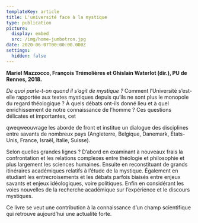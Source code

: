 ```yaml
---
templateKey: article
title: L'université face à la mystique
type: publication
picture:
  display: embed
  src: /img/home-jumbotron.jpg
date: 2020-06-07T00:00:00.000Z
settings:
  hidden: false
---
```


**Mariel Mazzocco, François Trémolières et Ghislain Waterlot (dir.), PU de Rennes, 2018.**

_De quoi parle-t-on quand il s’agit de mystique ?_ Comment l’Université s’est-elle rapportée aux textes mystiques depuis qu’ils ne sont plus le monopole du regard théologique ? À quels débats ont-ils donné lieu et à quel enrichissement de notre connaissance de l’homme ? Ces questions délicates et importantes, cet

qweqweouvrage les aborde de front et institue un dialogue des disciplines entre savants de nombreux pays (Angleterre, Belgique, Danemark, États-Unis, France, Israël, Italie, Suisse).

Selon quelles grandes lignes ? D’abord en examinant à nouveaux frais la confrontation et les relations complexes entre théologie et philosophie et plus largement les sciences humaines. Ensuite en reconstituant de grands itinéraires académiques relatifs à l’étude de la mystique. Également en étudiant les entrecroisements et les débats parfois biaisés entre enjeux savants et enjeux idéologiques, voire politiques. Enfin en considérant les voies nouvelles de la recherche académique sur l’expérience et le discours mystiques.

Ce livre se veut une contribution à la connaissance d’un champ scientifique qui retrouve aujourd’hui une actualité forte.
